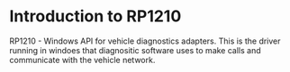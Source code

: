 # Introduction to RP1210

RP1210 - Windows API for vehicle diagnostics adapters. This is the driver running in windoes that diagnositic software uses to make calls and communicate with the vehicle network.